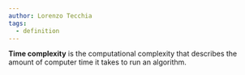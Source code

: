 ```yaml
---
author: Lorenzo Tecchia
tags:
  - definition
---
```

**Time complexity** is the computational complexity that describes the amount of computer time it takes to run an algorithm. 